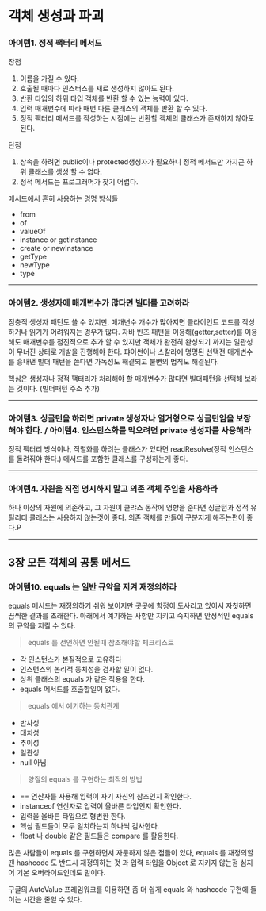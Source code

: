 # 객체 생성과 파괴
### 아이템1. 정적 팩터리 메서드

장점
1. 이름을 가질 수 있다.
2. 호출될 때마다 인스터스를 새로 생성하지 않아도 된다.
3. 반환 타입의 하위 타입 객체를 반환 할 수 있는 능력이 있다.
4. 입력 매개변수에 따라 매번 다른 클래스의 객체를 반환 할 수 있다.
5. 정적 팩터리 메서드를 작성하는 시점에는 반환할 객체의 클래스가 존재하지 않아도 된다.

단점
1. 상속을 하려면 public이나 protected생성자가 필요하니 정적 메서드만 가지곤 하위 클래스를 생성 할 수 없다.
2. 정적 메서드는 프로그래머가 찾기 어렵다.

메서드에서 흔히 사용하는 명명 방식들
- from
- of
- valueOf
- instance or getInstance
- create or newInstance
- getType
- newType
- type 
---
### 아이템2. 생성자에 매개변수가 많다면 빌더를 고려하라

점층적 생성자 패턴도 쓸 수 있지만, 매개변수 개수가 많아지면 클라이언트 코드를 작성하거나 읽기가 어려워지는 경우가 많다. 자바 빈즈 패턴을 이용해(getter,setter)를 이용해도 매개변수를 점진적으로 추가 할 수 있지만 객체가 완전히 완성되기 까지는 일관성이 무너진 상태로 개발을 진행해야 한다. 퍄이썬이나 스칼라에 명명된 선택전 매개변수를 흉내낸 빌더 패턴을 쓴다면 가독성도 해결되고 불변의 법칙도 해결된다.

핵심은 생성자나 정적 팩터리가 처리해야 할 매개변수가 많다면 빌더패턴을 선택해 보라는 것이다.
(빌더패턴 주소 추가)

---

### 아이템3. 싱글턴을 하러면 private 생성자나 열거형으로 싱글턴임을 보장해야 한다. / 아이템4. 인스턴스화를 막으려면 private 생성자를 사용해라

정적 팩터리 방식이나, 직렬화를 하려는 클래스가 있다면 readResolve(정적 인스턴스를 돌려줘야 한다.) 메서드를 포함한 클래스를 구성하는게 좋다.

---

### 아이템4. 자원을 직접 명시하지 말고 의존 객체 주입을 사용하라

하나 이상의 자원에 의존하고, 그 자원이 클랴스 동작에 영향을 준다면 싱글턴과 정적 유틸리티 클래스는 사용하지 않는것이 좋다. 의존 객체를 만들어 구분지게 해주는편이 좋다.P

---

## 3장 모든 객체의 공통 메서드  
### 아이템10. equals 는 일반 규약을 지켜 재정의하라

equals 메서드는 재정의하기 쉬워 보이지만 곳곳에 함정이 도사리고 있어서 자칫하면 끔찍한 결과를 초래한다.
아래에서 예기하는 사항만 지키고 숙지하면 안정적인 equals 의 규약을 지킬 수 있다.
 
> equals 를 선언하면 안될때 참조해야할 체크리스트
- 각 인스턴스가 본질적으로 고유하다
- 인스턴스의 논리적 동치성을 검사할 일이 없다.
- 상위 클래스의 equals 가 같은 작용을 한다.
- equals 메서드를 호출할일이 없다.

> equals 에서 예기하는 동치관계
- 반사성
- 대치성
- 추이성
- 일관성
- null 아님

> 양질의 equals 를 구현하는 최적의 방법
- == 연산자를 사용해 입력이 자기 자신의 참조인지 확인한다.
- instanceof 연산자로 입력이 올바른 타입인지 확인한다.
- 입력을 올바른 타입으로 형변환 한다.
- 핵심 필드들이 모두 일치하는지 하나씩 검사한다.
- float 나 double 같은 필드들은 compare 를 활용한다.

많은 사람들이 equals 를 구현하면서 자문하지 않은 점들이 있다, equals 를 재정의할 땐 hashcode 도 반드시 재정의하는 것 과 
입력 타입을 Object 로 지키지 않는점 심지어 기본 오버라이드인데도 말이다.

구글의 AutoValue 프레임워크를 이용하면 좀 더 쉽게 equals 와 hashcode 구현에 들이는 시간을 줄일 수 있다.

